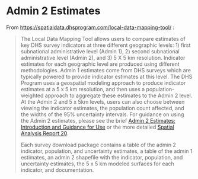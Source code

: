 # Admin 2 Estimates

From https://spatialdata.dhsprogram.com/local-data-mapping-tool/ :

> The Local Data Mapping Tool allows users to compare estimates of key DHS survey indicators at three different geographic levels: 1) first subnational administrative level (Admin 1), 2) second subnational administrative level (Admin 2), and 3) 5 X 5 km resolution. Indicator estimates for each geographic level are produced using different methodologies. Admin 1 estimates come from DHS surveys which are typically powered to provide indicator estimates at this level. The DHS Program uses a geospatial modeling approach to produce indicator estimates at a 5 x 5 km resolution, and then uses a population-weighted approach to aggregate these estimates to the Admin 2 level. At the Admin 2 and 5 x 5km levels, users can also choose between viewing the indicator estimates, the population count affected, and the widths of the 95% uncertainty intervals. For guidance on using the Admin 2 estimates, please see the brief [Admin 2 Estimates: Introduction and Guidance for Use](/Spatial%20Analysis%20Reports/OD83.pdf) or the more detailed [Spatial Analysis Report 20](/Spatial%20Analysis%20Reports/SAR20.pdf).
>
> Each survey download package contains a table of the admin 2 indicator, population, and uncertainty estimates, a table of the admin 1 estimates, an admin 2 shapefile with the indicator, population, and uncertainty estimates, the 5 x 5 km modeled surfaces for each indicator, and documentation.
